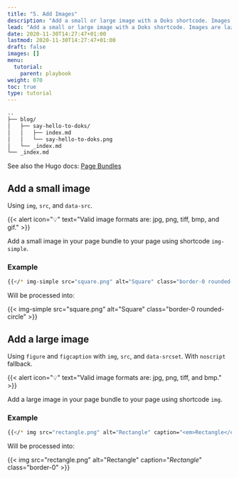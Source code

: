 ```yaml
---
title: "5. Add Images"
description: "Add a small or large image with a Doks shortcode. Images are lazyloaded, blurred up, and responsive."
lead: "Add a small or large image with a Doks shortcode. Images are lazyloaded, blurred up, and responsive."
date: 2020-11-30T14:27:47+01:00
lastmod: 2020-11-30T14:27:47+01:00
draft: false
images: []
menu: 
  tutorial:
    parent: playbook
weight: 070
toc: true
type: tutorial
---
```


```bash
..
├── blog/
│   ├── say-hello-to-doks/
│   │   ├── index.md
│   │   └── say-hello-to-doks.png
│   └── _index.md
└── _index.md
```

See also the Hugo docs: [Page Bundles](https://gohugo.io/content-management/page-bundles/)

## Add a small image

Using `img`, `src`, and `data-src`.

{{< alert icon="💡" text="Valid image formats are: jpg, png, tiff, bmp, and gif." >}}

Add a small image in your page bundle to your page using shortcode `img-simple`.

### Example

```bash
{{</* img-simple src="square.png" alt="Square" class="border-0 rounded-circle" */>}}
```

Will be processed into:

{{< img-simple src="square.png" alt="Square" class="border-0 rounded-circle" >}}

## Add a large image

Using `figure` and `figcaption` with `img`, `src`, and `data-srcset`. With `noscript` fallback.

{{< alert icon="💡" text="Valid image formats are: jpg, png, tiff, and bmp." >}}

Add a large image in your page bundle to your page using shortcode `img`.

### Example

```bash
{{</* img src="rectangle.png" alt="Rectangle" caption="<em>Rectangle</em>" class="border-0" */>}}
```

Will be processed into:

{{< img src="rectangle.png" alt="Rectangle" caption="<em>Rectangle</em>" class="border-0" >}}
